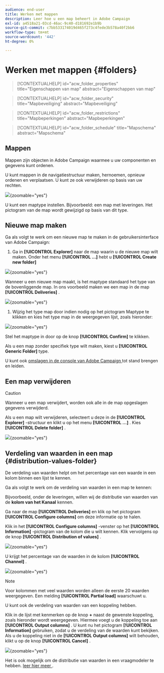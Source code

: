 ```yaml
---
audience: end-user
title: Werken met mappen
description: Leer hoe u een map beheert in Adobe Campaign
exl-id: a4518a21-03cd-46ac-9c40-d181692e1b9b
source-git-commit: c7bb533174019d465f273c4fede3b578a40f2bb6
workflow-type: tm+mt
source-wordcount: '442'
ht-degree: 0%

---
```


# Werken met mappen {#folders}

>[!CONTEXTUALHELP]
>id="acw_folder_properties"
>title="Eigenschappen van map"
>abstract="Eigenschappen van map"

>[!CONTEXTUALHELP]
>id="acw_folder_security"
>title="Mapbeveiliging"
>abstract="Mapbeveiliging"

>[!CONTEXTUALHELP]
>id="acw_folder_restrictions"
>title="Mapbeperkingen"
>abstract="Mapbeperkingen"

>[!CONTEXTUALHELP]
>id="acw_folder_schedule"
>title="Mapschema"
>abstract="Mapschema"

## Mappen

Mappen zijn objecten in Adobe Campaign waarmee u uw componenten en gegevens kunt ordenen.

U kunt mappen in de navigatiestructuur maken, hernoemen, opnieuw ordenen en verplaatsen. U kunt ze ook verwijderen op basis van uw rechten.

![](assets/folders.png){zoomable="yes"}

U kunt een maptype instellen. Bijvoorbeeld: een map met leveringen.
Het pictogram van de map wordt gewijzigd op basis van dit type.

## Nieuwe map maken

Ga als volgt te werk om een nieuwe map te maken in de gebruikersinterface van Adobe Campaign:

1. Ga in **[!UICONTROL Explorer]** naar de map waarin u de nieuwe map wilt maken.
Onder het menu **[!UICONTROL ...]** hebt u **[!UICONTROL Create new folder]**

![](assets/folder_create.png){zoomable="yes"}

Wanneer u een nieuwe map maakt, is het maptype standaard het type van de bovenliggende map.
In ons voorbeeld maken we een map in de map **[!UICONTROL Deliveries]** .

![](assets/folder_new.png){zoomable="yes"}

1. Wijzig het type map door indien nodig op het pictogram Maptype te klikken en kies het type map in de weergegeven lijst, zoals hieronder:

![](assets/folder_type.png){zoomable="yes"}

Stel het maptype in door op de knop **[!UICONTROL Confirm]** te klikken.

Als u een map zonder specifiek type wilt maken, kiest u **[!UICONTROL Generic Folder]** type.

U kunt ook [ omslagen in de console van Adobe Campaign ](https://experienceleague.adobe.com/en/docs/campaign/campaign-v8/config/configuration/folders-and-views) tot stand brengen en leiden.

## Een map verwijderen

>[!CAUTION]
>
>Wanneer u een map verwijdert, worden ook alle in de map opgeslagen gegevens verwijderd.

Als u een map wilt verwijderen, selecteert u deze in de **[!UICONTROL Explorer]** -structuur en klikt u op het menu **[!UICONTROL ...]** .
Kies **[!UICONTROL Delete folder]** .

![](assets/folder_delete.png){zoomable="yes"}

## Verdeling van waarden in een map {#distribution-values-folder}

De verdeling van waarden helpt om het percentage van een waarde in een kolom binnen een lijst te kennen.

Ga als volgt te werk om de verdeling van waarden in een map te kennen:

Bijvoorbeeld, onder de leveringen, willen wij de distributie van waarden van de **kolom van het Kanaal** kennen.

Ga naar de map **[!UICONTROL Deliveries]** en klik op het pictogram **[!UICONTROL Configure columns]** om deze informatie op te halen.

Klik in het **[!UICONTROL Configure columns]** -venster op het **[!UICONTROL Information]** -pictogram van de kolom die u wilt kennen. Klik vervolgens op de knop **[!UICONTROL Distribution of values]** .

![](assets/values_deliveries.png){zoomable="yes"}

U krijgt het percentage van de waarden in de kolom **[!UICONTROL Channel]** .

![](assets/values_percentage.png){zoomable="yes"}

>[!NOTE]
>
> Voor kolommen met veel waarden worden alleen de eerste 20 waarden weergegeven. Een melding **[!UICONTROL Partial load]** waarschuwt u.

U kunt ook de verdeling van waarden van een koppeling hebben.

Klik in de lijst met kenmerken op de knop **+** naast de gewenste koppeling, zoals hieronder wordt weergegeven. Hiermee voegt u de koppeling toe aan **[!UICONTROL Output columns]** . U kunt nu het pictogram **[!UICONTROL Information]** gebruiken, zodat u de verdeling van de waarden kunt bekijken. Als u de koppeling niet in de **[!UICONTROL Output columns]** wilt behouden, klikt u op de knop **[!UICONTROL Cancel]** .

![](assets/values_link.png){zoomable="yes"}

Het is ook mogelijk om de distributie van waarden in een vraagmodeler te hebben. [ leer hier meer ](../query/build-query.md#distribution-of-values-in-a-query).
